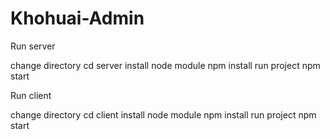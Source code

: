 # Khohuai-Admin

Run server

change directory
  cd server
install node module
  npm install
run project
  npm start
  
  
Run client

change directory
  cd client
install node module
  npm install
run project
  npm start
  
